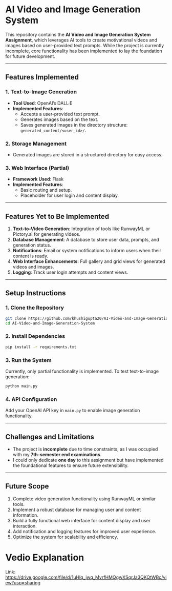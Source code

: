 # **AI Video and Image Generation System**

This repository contains the **AI Video and Image Generation System Assignment**, which leverages AI tools to create motivational videos and images based on user-provided text prompts. While the project is currently incomplete, core functionality has been implemented to lay the foundation for future development.

---

## **Features Implemented**

### 1. **Text-to-Image Generation**  
- **Tool Used**: OpenAI’s DALL·E  
- **Implemented Features**:  
  - Accepts a user-provided text prompt.
  - Generates images based on the text.
  - Saves generated images in the directory structure: `generated_content/<user_id>/`.

### 2. **Storage Management**  
- Generated images are stored in a structured directory for easy access.

### 3. **Web Interface (Partial)**  
- **Framework Used**: Flask  
- **Implemented Features**:  
  - Basic routing and setup.  
  - Placeholder for user login and content display.

---

## **Features Yet to Be Implemented**
1. **Text-to-Video Generation**: Integration of tools like RunwayML or Pictory.ai for generating videos.  
2. **Database Management**: A database to store user data, prompts, and generation status.  
3. **Notifications**: Email or system notifications to inform users when their content is ready.  
4. **Web Interface Enhancements**: Full gallery and grid views for generated videos and images.  
5. **Logging**: Track user login attempts and content views.

---

## **Setup Instructions**

### 1. Clone the Repository  
```bash
git clone https://github.com/khushigupta20/AI-Video-and-Image-Generation-System.git
cd AI-Video-and-Image-Generation-System
```

### 2. Install Dependencies
```bash
pip install -r requirements.txt
```

### 3. Run the System
Currently, only partial functionality is implemented. To test text-to-image generation:  
```bash
python main.py
```

### 4. API Configuration
Add your OpenAI API key in `main.py` to enable image generation functionality.

---

## **Challenges and Limitations**
- The project is **incomplete** due to time constraints, as I was occupied with my **7th-semester end examinations**.
- I could only dedicate **one day** to this assignment but have implemented the foundational features to ensure future extensibility.

---

## **Future Scope**
1. Complete video generation functionality using RunwayML or similar tools.  
2. Implement a robust database for managing user and content information.  
3. Build a fully functional web interface for content display and user interaction.  
4. Add notification and logging features for improved user experience.  
5. Optimize the system for scalability and efficiency.

# Vedio Explanation
Link: https://drive.google.com/file/d/1uHlq_jwq_MvrfHMQgwXSqrJa3QKQtWBc/view?usp=sharing
